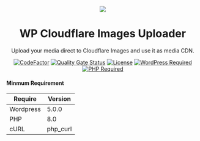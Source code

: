 <p align="center">
  <a href="https://sourceforge.net/p/softlibrary/svn/HEAD/tree/wp-cloudflare-images-uploader/Image-Uploader-Logo%20700x237.png?format=raw">
    <img src="https://sourceforge.net/p/softlibrary/svn/HEAD/tree/wp-cloudflare-images-uploader/Image-Uploader-Logo%20700x237.png?format=raw" />
  </a>
</p>
<h1 align="center">
  WP Cloudflare Images Uploader
</h1>
<div align="center">
  
  Upload your media direct to Cloudflare Images and use it as media CDN.
  
  [![CodeFactor](https://www.codefactor.io/repository/github/softlibrary/wp-cloudflare-images-uploader/badge)](https://www.codefactor.io/repository/github/softlibrary/wp-cloudflare-images-uploader)
  [![Quality Gate Status](https://sonarcloud.io/api/project_badges/measure?project=softlibrary_wp-cloudflare-images-uploader&metric=alert_status)](https://sonarcloud.io/summary/new_code?id=softlibrary_wp-cloudflare-images-uploader)
  [![License](https://img.shields.io/github/license/softlibrary/wp-cloudflare-images-uploader?color=lighgreen)](https://github.com/softlibrary/wp-cloudflare-images-uploader/blob/main/LICENSE)
  [![WordPress Required](https://img.shields.io/badge/wordpress-5.0.0-blue)](https://wordpress.org/download/)
  [![PHP Required](https://img.shields.io/badge/php-8.0-blue)](https://www.php.net/downloads)
  
</div>

#### Minmum Requirement
| Require | Version |
|---|---|
| Wordpress | 5.0.0 |
| PHP | 8.0 |
| cURL | php_curl |
